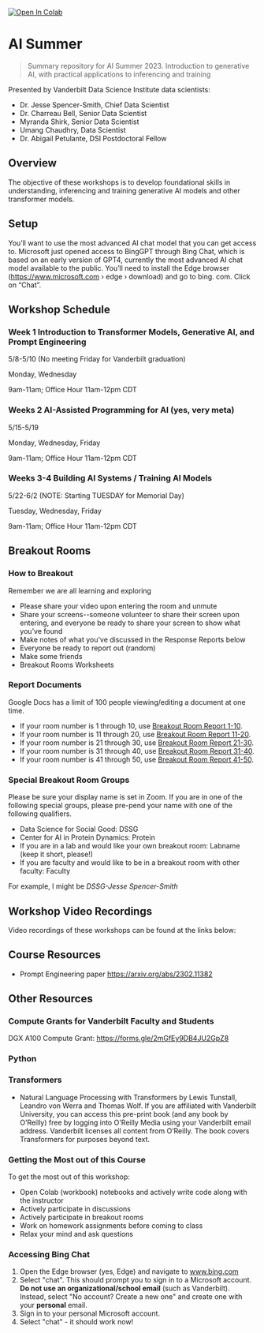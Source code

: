 [![Open In Colab](https://colab.research.google.com/assets/colab-badge.svg)](https://colab.research.google.com/github/vanderbilt-data-science/ai_summer)

# AI Summer
> Summary repository for AI Summer 2023. Introduction to generative AI, with practical applications to inferencing and training

Presented by Vanderbilt Data Science Institute data scientists:
* Dr. Jesse Spencer-Smith, Chief Data Scientist
* Dr. Charreau Bell, Senior Data Scientist
* Myranda Shirk, Senior Data Scientist
* Umang Chaudhry, Data Scientist
* Dr. Abigail Petulante, DSI Postdoctoral Fellow

## Overview
The objective of these workshops is to develop foundational skills in understanding, inferencing and training generative AI models and other transformer models.  

## Setup

You’ll want to use the most advanced AI chat model that you can get access to. Microsoft just opened access to BingGPT through Bing Chat, which is based on an early version of GPT4, currently the most advanced AI chat model available to the public. You’ll need to install the Edge browser (https://www.microsoft.com › edge › download) and go to bing. com. Click on “Chat”.

## Workshop Schedule

### Week 1 Introduction to Transformer Models, Generative AI, and Prompt Engineering

5/8-5/10 (No meeting Friday for Vanderbilt graduation)

Monday, Wednesday

9am-11am; Office Hour 11am-12pm CDT

### Weeks 2 AI-Assisted Programming for AI (yes, very meta)

5/15-5/19

Monday, Wednesday, Friday

9am-11am; Office Hour 11am-12pm CDT

### Weeks 3-4 Building AI Systems / Training AI Models

5/22-6/2 (NOTE: Starting TUESDAY for Memorial Day)

Tuesday, Wednesday, Friday

9am-11am; Office Hour 11am-12pm CDT

## Breakout Rooms

### How to Breakout

Remember we are all learning and exploring
- Please share your video upon entering the room and unmute
- Share your screens--someone volunteer to share their screen upon entering, and everyone be ready to share your screen to show what you’ve found
- Make notes of what you’ve discussed in the Response Reports below
- Everyone be ready to report out (random)
- Make some friends
- Breakout Rooms Worksheets

### Report Documents
Google Docs has a limit of 100 people viewing/editing a document at one time. 

- If your room number is 1 through 10, use [Breakout Room Report 1-10](https://docs.google.com/document/d/14wzyXgBRjjCqYriZwDBLfDhLpjYZWlK-FBVrhn4KgWo/edit?usp=sharing).
- If your room number is 11 through 20, use [Breakout Room Report 11-20](https://docs.google.com/document/d/14NZccbaKNqhtFjRrvmIKCPOBAkvpqec3DC54P_YFnic/edit?usp=sharing).
- If your room number is 21 through 30, use [Breakout Room Report 21-30](https://docs.google.com/document/d/1_EuSAW66hudr5BAbcYYsMujqPjEYV2cAKvFyOviiS8Q/edit?usp=sharing).
- If your room number is 31 through 40, use [Breakout Room Report 31-40](https://docs.google.com/document/d/1ISLGUtQ6krYEhzzDY6NbsskgrgCUEQL37l91qW5FHj0/edit?usp=sharing).
- If your room number is 41 through 50, use [Breakout Room Report 41-50](https://docs.google.com/document/d/1gjfwtpeQGZhuFvUBc6B93CdbVbHdiMWhKnJpi1hBkW0/edit?usp=sharing).

### Special Breakout Room Groups

Please be sure your display name is set in Zoom. If you are in one of the following special groups, please pre-pend your name with one of the following qualifiers. 
- Data Science for Social Good: DSSG
- Center for AI in Protein Dynamics: Protein
- If you are in a lab and would like your own breakout room: Labname (keep it short, please!)
- If you are faculty and would like to be in a breakout room with other faculty: Faculty

For example, I might be *DSSG-Jesse Spencer-Smith*


## Workshop Video Recordings
Video recordings of these workshops can be found at the links below:

## Course Resources

- Prompt Engineering paper https://arxiv.org/abs/2302.11382




## Other Resources

### Compute Grants for Vanderbilt Faculty and Students

DGX A100 Compute Grant: https://forms.gle/2mGfEy9DB4JU2GpZ8

### Python

### Transformers
-  Natural Language Processing with Transformers by Lewis Tunstall, Leandro von Werra and Thomas Wolf. If you are affiliated with Vanderbilt University, you can access this pre-print book (and any book by O’Reilly) free by logging into O'Reilly Media using your Vanderbilt email address. Vanderbilt licenses all content from O’Reilly. The book covers Transformers for purposes beyond text. 



### Getting the Most out of this Course
To get the most out of this workshop:
* Open Colab (workbook) notebooks and actively write code along with the instructor
* Actively participate in discussions
* Actively participate in breakout rooms
* Work on homework assignments before coming to class
* Relax your mind and ask questions

### Accessing Bing Chat
1. Open the Edge browser (yes, Edge) and navigate to www.bing.com
2. Select "chat". This should prompt you to sign in to a Microsoft account. **Do not use an organizational/school email** (such as Vanderbilt). Instead, select "No account? Create a new one" and create one with your **personal** email. 
3. Sign in to your personal Microsoft account.
4. Select "chat" - it should work now!
